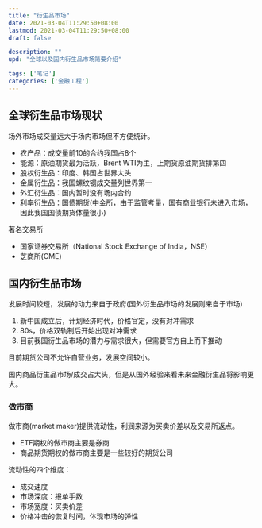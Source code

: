 ```yaml
---
title: "衍生品市场"
date: 2021-03-04T11:29:50+08:00
lastmod: 2021-03-04T11:29:50+08:00
draft: false

description: ""
upd: "全球以及国内衍生品市场简要介绍"

tags: ['笔记']
categories: ['金融工程']
---
```


## 全球衍生品市场现状

场外市场成交量远大于场内市场但不方便统计。

- 农产品：成交量前10的合约我国占8个
- 能源：原油期货最为活跃，Brent WTI为主，上期货原油期货排第四
- 股权衍生品：印度、韩国占世界大头
- 金属衍生品：我国螺纹钢成交量列世界第一
- 外汇衍生品：国内暂时没有场内合约
- 利率衍生品：国债期货(中金所，由于监管考量，国有商业银行未进入市场，因此我国国债期货体量很小)

著名交易所

- 国家证券交易所（National Stock Exchange of India，NSE）
- 芝商所(CME)

## 国内衍生品市场

发展时间较短，发展的动力来自于政府(国外衍生品市场的发展则来自于市场)

1. 新中国成立后，计划经济时代，价格官定，没有对冲需求
2. 80s，价格双轨制后开始出现对冲需求
3. 目前我国衍生品市场的潜力与需求很大，但需要官方自上而下推动

目前期货公司不允许自营业务，发展空间较小。



国内商品衍生品市场/成交占大头，但是从国外经验来看未来金融衍生品将影响更大。



### 做市商



做市商(market maker)提供流动性，利润来源为买卖价差以及交易所返点。

- ETF期权的做市商主要是券商
- 商品期货期权的做市商主要是一些较好的期货公司

流动性的四个维度：

- 成交速度
- 市场深度：报单手数
- 市场宽度：买卖价差
- 价格冲击的恢复时间，体现市场的弹性
